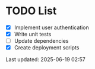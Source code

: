 # TODO List

- [x] Implement user authentication
- [x] Write unit tests
- [ ] Update dependencies
- [x] Create deployment scripts

Last updated: 2025-06-19 02:57
